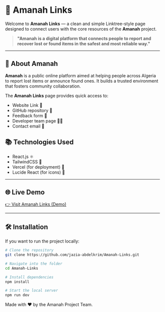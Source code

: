 # 📌 Amanah Links

Welcome to **Amanah Links** — a clean and simple Linktree-style page designed to connect users with the core resources of the **Amanah** project.

> **"Amanah is a digital platform that connects people to report and recover lost or found items in the safest and most reliable way."**

---

## 🚀 About Amanah

**Amanah** is a public online platform aimed at helping people across Algeria to report lost items or announce found ones. It builds a trusted environment that fosters community collaboration.

The **Amanah Links** page provides quick access to:
- Website Link 🔗
- GitHub repository 📂
- Feedback form 📝
- Developer team page 👨‍💻
- Contact email 📧

## 📚 Technologies Used
- React.js ⚛️
- TailwindCSS 🎨
- Vercel (for deployment) 🚀
- Lucide React (for icons) 🎯

---

## 🌐 Live Demo

[👉 Visit Amanah Links (Demo)](https://amanah-links.vercel.app/)

---

## 🛠️ Installation

If you want to run the project locally:

```bash
# Clone the repository
git clone https://github.com/jazia-abdelkrim/Amanah-Links.git

# Navigate into the folder
cd Amanah-Links

# Install dependencies
npm install

# Start the local server
npm run dev
```

Made with ❤️ by the Amanah Project Team.
